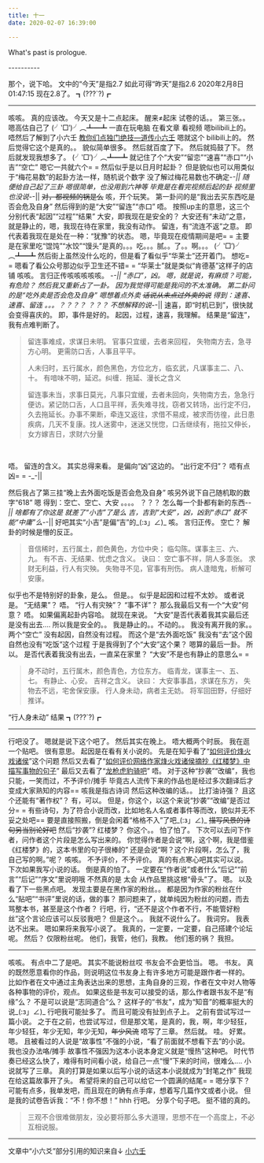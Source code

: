 ```yaml
---
title: 十一
date: 2020-02-07 16:39:00

---
```

What's past is prologue.

<!--more-->----------
那个，说下哈。
文中的“今天”是指2.7
如此可得“昨天”是指2.6
2020年2月8日01:47:15
现在2.8了。
┓(???`?)┏

----------


咳咳。
真的应该改。
今天又是十二点起床。
醒来≠起床
试卷的话。。
第三张。。
嗯高估自己了
(╯‵□′)╯︵┻━┻
一直在玩电脑
在看文章
看视频
嗯bilibili上的。
唔然后了解到了小六壬
[教你们点独门绝技—道传小六壬][1]
嗯就这个
bilibili上的。
然后觉得它这个是真的。。
貌似简单很多。
然后就百度了下。
然后就捣鼓了下。
然后就发现我想多了。
(╯‵□′)╯︵┻━┻
就记住了个“大安”“留恋”“速喜”“赤口”“小吉”“空亡”
嗯它一共就六个= =
然后似乎是以日月时起卦？
但是貌似也可以用类似于“梅花易数”的起卦方法一样，随机说个数字
没了解过梅花易数也不确定-_-||
随便给自己起了三卦
嗯很简单，也没用到六神等
毕竟是在看完视频后起的卦
视频里也没说-_-||
~~对，都视频的锅是么~~
咳，开个玩笑。
第一卦问的是“我出去买东西吃是否会危及自身”
然后得到的是“大安”“留连”“赤口”
唔。
按照up主的意思，这三个分别代表“起因”“过程”“结果”
大安，即我现在是安全的？
大安还有“未动”之意，就是静止的，嗯，我现在待在家里，我没有动作。
留连，有“流连不返”之意。
即代表着我现在是处在一种：“犹豫”的状态。
嗯，毕竟现在疫情期间是吧= =
主要是在家里吃“馄饨”“水饺”“馒头”是真的。。。吃。。。腻。。了。。啊。。。
(╯‵□′)╯︵┻━┻
然后街上虽然没什么吃的，但是看了看似乎“华莱士”还开着门。
想吃= =
嗯看了看公众号那边似乎卫生还不错= =
“华莱士”就是类似“肯德基”这样子的店铺
咳咳。
言归正传咳咳咳咳咳。
-_-||
“赤口”，凶。
嗯，就是说，有麻烦？可能，有危险？
然后我又重新占了一卦。
因为我觉得可能是我问的不太准确。
第二卦问的是“吃外卖是否会危及自身”
嗯想着点外卖
~~话说从未点过外卖的说~~
得到：速喜、速喜、留连
。。。？？？？
？？？
不想解释的说-_-||
速喜，即“时机已到”，很快就会变得喜庆的。
即，事件是好的。
起因，过程，速喜，我理解。
结果是“留连”，我有点难判断了。

> 留连事难成，求谋日未明。
> 官事只宜缓，去者来回程，
> 失物南方去，急寻方心明。
> 更需防口舌，人事且平平。
> 
> 
> 人未归时，五行属水，颜色黑色，方位北方，临玄武，凡谋事主二、八、十。
有喑味不明，延迟。纠缠．拖延、漫长之含义
> 
> 
> 留连事未当，求事日莫光，凡事只宜缓，去者未回向，失物南方去，急急行便访。紧记防口舌，人口且平祥，丢失难寻找，窃者又转场，出行定不归，久去拖延长。办事不果断，牵连又返往，求借不易成，被求而彷徨，此日患疾病，几天不复康。找人迷雾中，迷迷又恍惚，口舌继续有，拖拉又伸长，女方嫁吉日，求财六分量

​    



唔。
留连的含义。
其实总得来看。
是偏向“凶”这边的。
“出行定不归”？
唔有点凶= =
-_-||

然后我占了第三挂“晚上去外面吃饭是否会危及自身”
咳另外说下自己随机取的数字“618”
嗯
得到：空亡、空亡、大安
。。。。
？？？
怎么每一个卦都有新的东西-_-||
啥都有了你这是
就差了“小吉”了是么
吉，吉到“大安”，凶，凶到“赤口”
就不能“中庸”么-_-||
好吧其实“小吉”是偏“吉”的_(:з」∠)_
咳。
言归正传。
空亡？
解卦的时候是懵的反正。

> 音信稀时，五行属土，颜色黄色，方位中央；
>临勾陈。谋事主三、六、九。
>有不吉、无结果、忧虑之含义。
>诀曰：
>空亡事不祥，阴人多乖张。
>求财无利益，行人有灾殃。
>失物寻不见，官事有刑伤。
>病人逢暗鬼，析解可安康。  

似乎也不是特别好的卦象，是么。
但是。。
似乎是起因和过程不太妙。
或者说是。
“无结果”？
唔。
“行人有灾殃”？
“事不详”？
那么我最后又有一个“大安”何意？
唔。
如果偏离起卦内容哈。
就现在来说。
“大安”是否代表着我其实最后还是没有出去....
所以我是安全的。。
我是静止的。。不动的。。
我没有离开我的家。。
两个“空亡”
没有起因，自然没有过程。
而这个是“去外面吃饭”
我没有“去”这个因
自然也没有“吃饭”这个过程
于是我得到了个“大安”这个果？
嗯算的最后一卦。
所以。
是否代表着我没有出去，一直呆在家里？
“大安”不是也有静止的意思么= =

> 身不动时，五行属木，颜色青色，方位东方。
> 临青龙，谋事主一、五、七。
> 有静止、心安。
> 吉祥之含义。
> 诀曰：
> 大安事事昌，求谋在东方，
> 失物去不远，宅舍保安康。
> 行人身未动，病者主无妨。
> 将军回田野，仔细好推详。  


“行人身未动”
结果
┓(???`?)┏


----------
行吧没了。
嗯就是说下这个吧了。
然后其实在晚上。
唔大概两个时辰。
我在逛一个贴吧。
很有意思。
起因是在看有关小说的。
先是在知乎看了“[如何评价烽火戏诸侯][2]”这个问题
然后又去看了“[如何评价网络作家烽火戏诸侯摘抄《红楼梦》中描写事物的句子][3]”
最后又去看了“[龙枪虎豹骑吧][4]”
唔。
对于这种“抄袭”“改编”，我也只能，一笑而过，不予评价/摊手
毕竟古人流传下来的作品也是经过多次翻译后才变成大家熟知的内容==
咳我是指古诗词
然后这种改编的话。。
比打油诗强？
且这个还能有“著作权”？
有，可以。
但是，你这个，以这个来说“抄袭”“改编”是否过分= =
有些诗句，为了符合小说而改，比如地名人名或者事件等而改，貌似并无不妥之处吧==
要是直接照搬，倒是会闲着“格格不入”了吧_(:з」∠)_
~~描写风景的诗句另当别论好吧~~
然后“抄袭”?
红楼梦？
你这个。。
怕了怕了。
下次可以去问下作者，问作者这个片段是怎么写出来的。
你觉得作者是会说“啊，这个啊，我是借鉴《红楼梦》的，这本书里的句子很棒的”
还是会说“啊？这个片段啊，怎么了，我自己写的啊。”呢？
咳咳。
不予评价，不予评价。
真的有点寒心吧其实可以说。
下次如果我写小说的话。
倒是真的怕了。
一定要在“作者说”或者什么“后记”“前言”“后记”“序文”里说明哦
不然真的是
太会
从作品里挑这根“骨头”了。
嗯。
以及看了下一些黑点吧。
发现主要是在黑作家的粉丝。。
都是因为作家的粉丝在什么“贴吧”“书评”里说的话，做的事？
那问题来了，就单纯因为粉丝的问题，而去骂整本书，甚至是这个作者？
行吧，行，“还不是这个作者不行，不能管好粉丝”这个言论应该可以反驳我吧？
但是这个。。
我就不说什么了。
我词穷。
我表达不出来。
嗯如果将来我写小说了。
我真的，一定要，一定要，自己搭建个论坛呢。
然后？
仅限粉丝呢。
他们，我管，他们，我教。
他们惹的祸？
我担。


----------
咳咳。
有点中二了是吧。
其实不能说粉丝哎
书友会不会更恰当。
嗯。
书友。
真的既然愿意看你的作品，则说明这位书友身上有许多地方可能是跟作者一样的。
比如作者在文中通过主角表达出来的思想，主角自身的三观，作者在文中对人物等各种事物的评价，观点。
如果这些是书友可以接受的话，那么作者跟书友不是“有缘”么？
不是可以说是“志同道合”么？
这样子的“书友”，成为“知音”的概率挺大的说_(:з」∠)_
行吧我可能扯多了。
而且可能没有扯到点子上。
之前有尝试写过一篇小说。
之于在之前，也尝试写过，但是那文笔，是真的，我，啊，年少轻狂，年少轻狂，年少无知，年少无知，~~年少风流~~
唔写了三章。
然后就。
哇。
好累。
嗯。
且被看过的人说是“故事性”不强的小说，“看了前面就不想看下去”的小说。
我也没办法咯/摊手
故事性不强因为这本小说本身定义就是“慢热”这种吧。
时代节奏已经这么快了，难得有时间看小说，给自己一点“慢”下来的时间，很难么....
小说就写了三章。
真的打算是如果以后写小说的话这本小说就成为“封笔之作”
我现在给这篇故事开了头。
希望将来的自己可以给它一个圆满的结尾= =
嗯分享下？
可能有点多，我单发吧，而且现在的确有点手痒，想着写几篇作文或者小说。
但是我的试卷告诉我：“不！你不想！”
hhh
行吧。
分享个句子吧。
挺不错的真的。

> 三观不合很难做朋友，没必要将那么多大道理，思想不在一个高度上，不必互相说服。


----------


文章中“小六爻”部分引用的知识来自↓
[小六壬][5]


[1]: <https://www.bilibili.com/video/av79037586>
[2]: https://www.zhihu.com/question/313016181/answer/800824966
[3]: https://www.zhihu.com/question/323406092
[4]: https://tieba.baidu.com/f?kw=%E9%BE%99%E6%9E%AA%E8%99%8E%E8%B1%B9%E9%AA%91&ie=utf-8
[5]: https://www.jianshu.com/p/42150fc2bd55